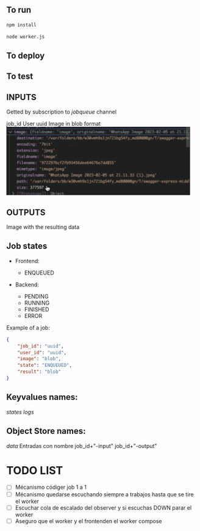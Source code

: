 ## To run

```bash
npm install
```
```bash
node worker.js
```

## To deploy


## To test


## INPUTS 

Getted by subscription to *jobqueue* channel

job_id
User uuid
Image in blob format
![img.png](./img.png)

## OUTPUTS

Image with the resulting data

## Job states

- Frontend:
  - ENQUEUED

- Backend:
  - PENDING 
  - RUNNING
  - FINISHED
  - ERROR

Example of a job:

```json
{
    "job_id": "uuid",
    "user_id": "uuid",
    "image": "blob",
    "state": "ENQUEUED",
    "result": "blob"
}
```

## Keyvalues names:
*states*
*logs*

## Object Store names:
*data*
Entradas con nombre job_id+"-input" job_id+"-output"


# TODO LIST

- [ ] Mécanismo códiger job 1 a 1
- [ ] Mécanismo quedarse escuchando siempre a trabajos hasta que se tire el worker
- [ ] Escuchar cola de escalado del observer y si escuchas DOWN parar el worker
- [ ] Aseguro que el worker y el frontenden el worker compose